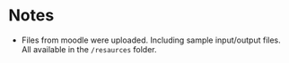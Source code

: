 # Notes

* Files from moodle were uploaded. Including sample input/output files. All available in the `/resaurces` folder.

